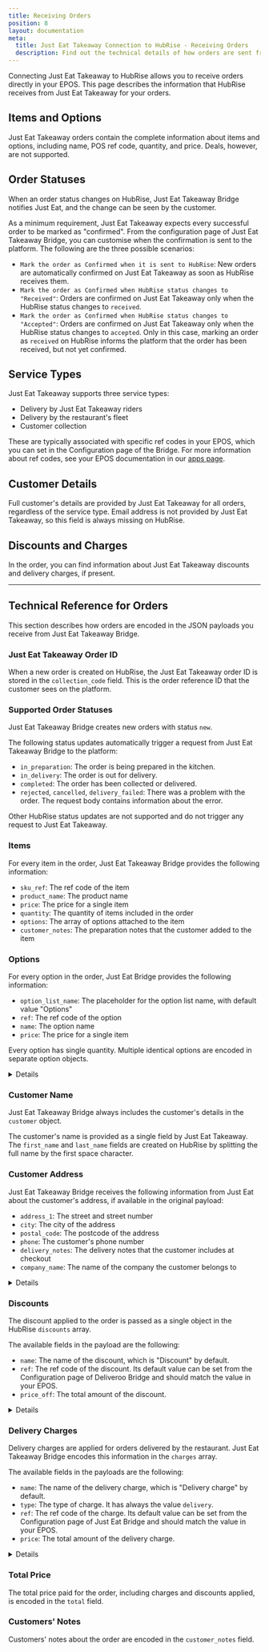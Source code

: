 ```yaml
---
title: Receiving Orders
position: 8
layout: documentation
meta:
  title: Just Eat Takeaway Connection to HubRise - Receiving Orders
  description: Find out the technical details of how orders are sent from Just Eat Takeaway to HubRise, which fields are passed and which are not.
---
```


Connecting Just Eat Takeaway to HubRise allows you to receive orders directly in your EPOS.
This page describes the information that HubRise receives from Just Eat Takeaway for your orders.

## Items and Options

Just Eat Takeaway orders contain the complete information about items and options, including name, POS ref code, quantity, and price. Deals, however, are not supported.

## Order Statuses

When an order status changes on HubRise, Just Eat Takeaway Bridge notifies Just Eat, and the change can be seen by the customer.

As a minimum requirement, Just Eat Takeaway expects every successful order to be marked as "confirmed".
From the configuration page of Just Eat Takeaway Bridge, you can customise when the confirmation is sent to the platform. The following are the three possible scenarios:

- `Mark the order as Confirmed when it is sent to HubRise`: New orders are automatically confirmed on Just Eat Takeaway as soon as HubRise receives them.
- `Mark the order as Confirmed when HubRise status changes to "Received"`: Orders are confirmed on Just Eat Takeaway only when the HubRise status changes to `received`.
- `Mark the order as Confirmed when HubRise status changes to "Accepted"`: Orders are confirmed on Just Eat Takeaway only when the HubRise status changes to `accepted`. Only in this case, marking an order as `received` on HubRise informs the platform that the order has been received, but not yet confirmed.

## Service Types

Just Eat Takeaway supports three service types:

- Delivery by Just Eat Takeaway riders
- Delivery by the restaurant's fleet
- Customer collection

These are typically associated with specific ref codes in your EPOS, which you can set in the Configuration page of the Bridge. For more information about ref codes, see your EPOS documentation in our [apps page](/apps).

## Customer Details

Full customer's details are provided by Just Eat Takeaway for all orders, regardless of the service type. 
Email address is not provided by Just Eat Takeaway, so this field is always missing on HubRise.

## Discounts and Charges

In the order, you can find information about Just Eat Takeaway discounts and delivery charges, if present.

--- 

## Technical Reference for Orders

This section describes how orders are encoded in the JSON payloads you receive from Just Eat Takeaway Bridge.

### Just Eat Takeaway Order ID

When a new order is created on HubRise, the Just Eat Takeaway order ID is stored in the `collection_code` field. 
This is the order reference ID that the customer sees on the platform.

### Supported Order Statuses

Just Eat Takeaway Bridge creates new orders with status `new`.

The following status updates automatically trigger a request from Just Eat Takeaway Bridge to the platform:

- `in_preparation`: The order is being prepared in the kitchen.               
- `in_delivery`: The order is out for delivery.                             
- `completed`: The order has been collected or delivered.                               
- `rejected`, `cancelled`, `delivery_failed`: There was a problem with the order. The request body contains information about the error. 

Other HubRise status updates are not supported and do not trigger any request to Just Eat Takeaway.

### Items

For every item in the order, Just Eat Takeaway Bridge provides the following information:

- `sku_ref`: The ref code of the item
- `product_name`: The product name
- `price`: The price for a single item
- `quantity`: The quantity of items included in the order
- `options`: The array of options attached to the item
- `customer_notes`: The preparation notes that the customer added to the item

### Options

For every option in the order, Just Eat Bridge provides the following information:

- `option_list_name`: The placeholder for the option list name, with default value "Options"
- `ref`: The ref code of the option
- `name`: The option name
- `price`: The price for a single item

Every option has single quantity. Multiple identical options are encoded in separate option objects.

<details>

Below is a sample payload containing a single item with multiple options.

```json
"items": [
  {
    "product_name": "Eiernoedels",
    "sku_ref": "1",
    "price": "4.50 EUR",
    "quantity": "1",
    "customer_notes": "Not too salty, please!",
    "options": [
      {
        "option_list_name": "Options",
        "name": "Rundvlees",
        "ref": "102",
        "price": "2.25 EUR"
      },
      {
        "option_list_name": "Options",
        "name": "Extra garnalen",
        "ref": "116",
        "price": "2.45 EUR"
      },
      {
        "option_list_name": "Options",
        "name": "Teriyaki saus",
        "ref": "121",
        "price": "0.00 EUR"
      }
    ]
  }
]
```

</details>

### Customer Name

Just Eat Takeaway Bridge always includes the customer's details in the `customer` object.

The customer's name is provided as a single field by Just Eat Takeaway. 
The `first_name` and `last_name` fields are created on HubRise by splitting the full name by the first space character.

### Customer Address

Just Eat Takeaway Bridge receives the following information from Just Eat about the customer's address, if available in the original payload:

- `address_1`: The street and street number
- `city`: The city of the address
- `postal_code`: The postcode of the address
- `phone`: The customer's phone number
- `delivery_notes`: The delivery notes that the customer includes at checkout
- `company_name`: The name of the company the customer belongs to

<details>

Below is a sample payload with customer details.

```json
"customer": {
  "first_name": "John",
  "company_name": "HubRise",
  "phone": "+3333233232",
  "address_1": "1 Street",
  "postal_code": "8888AB",
  "city": "Alpha",
  "delivery_notes": "companyname: HubRise"
}
```

</details>

### Discounts

The discount applied to the order is passed as a single object in the HubRise `discounts` array.

The available fields in the payload are the following:

- `name`: The name of the discount, which is "Discount" by default.
- `ref`: The ref code of the discount. Its default value can be set from the Configuration page of Deliveroo Bridge and should match the value in your EPOS.
- `price_off`: The total amount of the discount.

<details>

Below is a sample payload for discounts.

```json
"discounts": [
  {
    "name": "10% off",
    "ref": "TH99",
    "price_off": "0.50 EUR"
  }
]
```

</details>

### Delivery Charges

Delivery charges are applied for orders delivered by the restaurant. 
Just Eat Takeaway Bridge encodes this information in the `charges` array.

The available fields in the payloads are the following:

- `name`: The name of the delivery charge, which is "Delivery charge" by default.
- `type`: The type of charge. It has always the value `delivery`.
- `ref`: The ref code of the charge. Its default value can be set from the Configuration page of Just Eat Bridge and should match the value in your EPOS.
- `price`: The total amount of the delivery charge.

<details>

Below is a sample payload for charges.

```json
"charges": [
  {
    "name": "Delivery charge",
    "type": "delivery",
    "ref": "TH77",
    "price": "1.50 EUR"
  }
]
```

</details>

### Total Price

The total price paid for the order, including charges and discounts applied, is encoded in the `total` field.

### Customers' Notes

Customers' notes about the order are encoded in the `customer_notes` field.